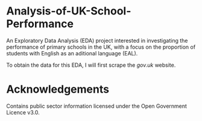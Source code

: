 # Analysis-of-UK-School-Performance

An Exploratory Data Analysis (EDA) project interested in investigating the performance of primary schools in the UK, with a focus on the proportion of students with English as an aditional language (EAL).

To obtain the data for this EDA, I will first scrape the *gov.uk* website.

# Acknowledgements

Contains public sector information licensed under the Open Government Licence v3.0.
